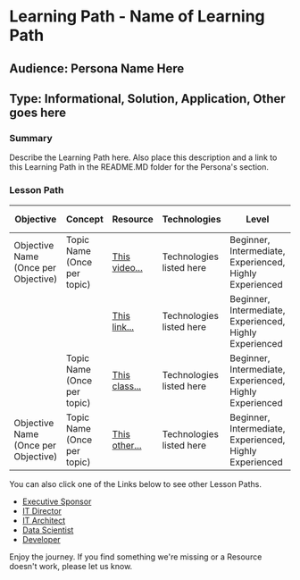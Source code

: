 # Learning Path - Name of Learning Path

## Audience: Persona Name Here
## Type: Informational, Solution, Application, Other goes here

### Summary
Describe the Learning Path here. Also place this description and a link to this Learning Path in the README.MD folder for the Persona's section.


### Lesson Path

| Objective |	Concept	| Resource | Technologies | Level | Pre-Requisites 
| --- |	---	| --- | ---  | ---  | --- 
| Objective Name (Once per Objective) | Topic Name (Once per topic) | [This video...](http://microsoft.com) | Technologies listed here | Beginner, Intermediate, Experienced, Highly Experienced | Describe Pre-Reqs here
|                                     |                             | [This link...](http://microsoft.com) | Technologies listed here | Beginner, Intermediate, Experienced, Highly Experienced | Describe Pre-Reqs here
|                                     | Topic Name (Once per topic) | [This class...](http://microsoft.com) | Technologies listed here | Beginner, Intermediate, Experienced, Highly Experienced | Describe Pre-Reqs here
| Objective Name (Once per Objective) | Topic Name (Once per topic) | [This other...](http://microsoft.com) | Technologies listed here | Beginner, Intermediate, Experienced, Highly Experienced | Describe Pre-Reqs here


You can also click one of the Links below to see other Lesson Paths.

- [Executive Sponsor](https://github.com/BuckWoody/LearningPaths/tree/master/Executive%20Sponsor)
- [IT Director](https://github.com/BuckWoody/LearningPaths/tree/master/IT%20Director)
- [IT Architect](https://github.com/BuckWoody/LearningPaths/tree/master/IT%20Architect)
- [Data Scientist](https://github.com/BuckWoody/LearningPaths/tree/master/Data%20Scientist)
- [Developer](https://github.com/BuckWoody/LearningPaths/tree/master/Developer)

Enjoy the journey. If you find something we're missing or a Resource doesn't work, please let us know.